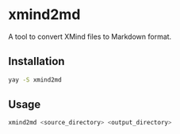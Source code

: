 # xmind2md

A tool to convert XMind files to Markdown format.

## Installation

```bash
yay -S xmind2md
```

## Usage

```bash
xmind2md <source_directory> <output_directory>
```
